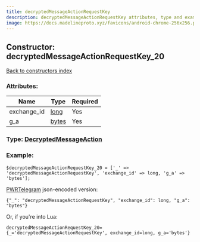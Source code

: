 ```yaml
---
title: decryptedMessageActionRequestKey
description: decryptedMessageActionRequestKey attributes, type and example
image: https://docs.madelineproto.xyz/favicons/android-chrome-256x256.png
---
```

## Constructor: decryptedMessageActionRequestKey\_20  
[Back to constructors index](index.md)



### Attributes:

| Name     |    Type       | Required |
|----------|---------------|----------|
|exchange\_id|[long](../types/long.md) | Yes|
|g\_a|[bytes](../types/bytes.md) | Yes|



### Type: [DecryptedMessageAction](../types/DecryptedMessageAction.md)


### Example:

```
$decryptedMessageActionRequestKey_20 = ['_' => 'decryptedMessageActionRequestKey', 'exchange_id' => long, 'g_a' => 'bytes'];
```  

[PWRTelegram](https://pwrtelegram.xyz) json-encoded version:

```
{"_": "decryptedMessageActionRequestKey", "exchange_id": long, "g_a": "bytes"}
```


Or, if you're into Lua:  


```
decryptedMessageActionRequestKey_20={_='decryptedMessageActionRequestKey', exchange_id=long, g_a='bytes'}

```



